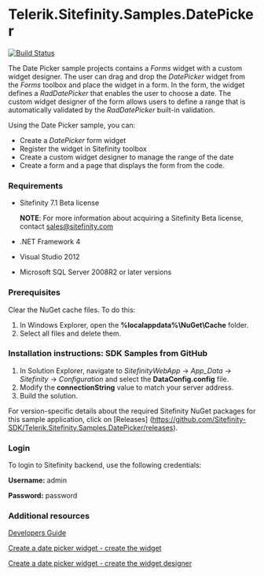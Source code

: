 Telerik.Sitefinity.Samples.DatePicker
=====================================

[![Build Status](http://sdk-jenkins-ci.cloudapp.net/buildStatus/icon?job=Telerik.Sitefinity.Samples.DatePicker.CI)](http://sdk-jenkins-ci.cloudapp.net/job/Telerik.Sitefinity.Samples.DatePicker.CI/)

The Date Picker sample projects contains a _Forms_ widget with a custom widget designer. The user can drag and drop the _DatePicker_ widget from the _Forms_ toolbox and place the widget in a form. In the form, the widget defines a _RadDatePicker_ that enables the user to choose a date. The custom widget designer of the form allows users to define a range that is automatically validated by the _RadDatePicker_ built-in validation. 

Using the Date Picker sample, you can: 

* Create a _DatePicker_ form widget
* Register the widget in Sitefinity toolbox
* Create a custom widget designer to manage the range of the date 
* Create a form and a page that displays the form from the code. 


### Requirements
* Sitefinity 7.1 Beta license
 
  **NOTE**: For more information about acquiring a Sitefinity Beta license, contact [sales@sitefinity.com](sales@sitefinity.com)

* .NET Framework 4

* Visual Studio 2012

* Microsoft SQL Server 2008R2 or later versions


### Prerequisites

Clear the NuGet cache files. To do this:

1. In Windows Explorer, open the **%localappdata%\NuGet\Cache** folder.
2. Select all files and delete them.

### Installation instructions: SDK Samples from GitHub



1. In Solution Explorer, navigate to _SitefinityWebApp_ -> *App_Data* -> _Sitefinity_ -> _Configuration_ and select the **DataConfig.config** file. 
2. Modify the **connectionString** value to match your server address.
3. Build the solution.

For version-specific details about the required Sitefinity NuGet packages for this sample application, click on [Releases]
 (https://github.com/Sitefinity-SDK/Telerik.Sitefinity.Samples.DatePicker/releases).

### Login

To login to Sitefinity backend, use the following credentials: 

**Username:** admin

**Password:** password

### Additional resources

[Developers Guide](http://www.sitefinity.com/documentation/documentationarticles/developers-guide)

[Create a date picker widget - create the widget](http://www.sitefinity.com/documentation/documentationarticles/developers-guide/how-to/how-to-create-a-date-picker-control/creating-the-control)

[Create a date picker widget - create the widget designer](http://www.sitefinity.com/documentation/documentationarticles/developers-guide/how-to/how-to-create-a-date-picker-control/creating-the-control-designer)
